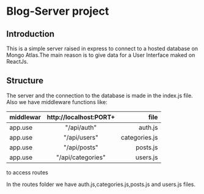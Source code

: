 # Blog-Server project
## Introduction
This is a simple server raised in express to connect to a hosted database on Mongo Atlas.The main reason is to give data for a User Interface maked on ReactJs.

## Structure

The server and the connection to the database is made in the index.js file.
Also we have middleware functions like:


|  middlewar    | http://localhost:PORT+ | file          |
| ------------- |:----------------------:| -------------:|
| app.use       | "/api/auth"            | auth.js       |
| app.use       | "/api/users"           | categories.js |
| app.use       | "/api/posts"           | posts.js      |
| app.use       | "/api/categories"      | users.js      |

to access routes

In the routes folder we have auth.js,categories.js,posts.js and users.js files.



